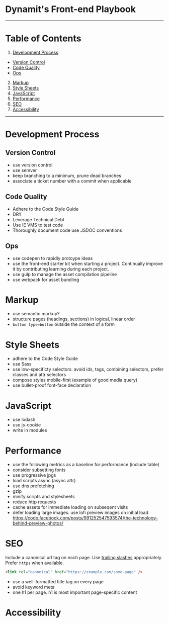 # Dynamit's Front-end Playbook

---

# Table of Contents

1. [Development Process](#development-process)
  * [Version Control](#version-control)
  * [Code Quality](#code-quality)
  * [Ops](#ops)
2. [Markup](#markup)
3. [Style Sheets](#style-sheets)
4. [JavaScript](#javascript)
5. [Performance](#performance)
6. [SEO](#seo)
7. [Accessibility](#accessibility)

---

# Development Process

## Version Control

- use version control
- use semver
- keep branching to a minimum, prune dead branches
- associate a ticket number with a commit when applicable

## Code Quality

- Adhere to the Code Style Guide
- DRY
- Leverage Technical Debt
- Use IE VMS to test code
- Thoroughly document code use JSDOC conventions

## Ops

- use codepen to rapidly protoype ideas 
- use the front-end starter kit when starting a project. Continually improve it by contributing learning during each project.
- use gulp to manage the asset compilation pipeline
- use webpack for asset bundling

# Markup

- use semantic markup?
- structure pages (headings, sections) in logical, linear order
- `button type=button` outside the context of a form

# Style Sheets

- adhere to the Code Style Guide
- use Sass
- use low-specificty selectors. avoid ids, tags, combining selectors, prefer classes and attr selectors
- compose styles mobile-first (example of good media query)
- use bullet-proof font-face declaration

# JavaScript

- use lodash
- use js-cookie
- write in modules

# Performance

- use the following metrics as a baseline for performance (include table)
- consider subsetting fonts
- use progressive jpgs
- load scripts async (async attr)
- use dns prefetching
- gzip
- minify scripts and stylesheets
- reduce http requests
- cache assets for immediate loading on subseqent visits
- defer loading large images. use lofi preview images on initial load https://code.facebook.com/posts/991252547593574/the-technology-behind-preview-photos/

# SEO

Include a canonical url tag on each page. Use [trailing slashes](http://googlewebmastercentral.blogspot.com/2010/04/to-slash-or-not-to-slash.html) appropriately. Prefer `https` when available.

```html
<link rel="canonical" href="https://example.com/some-page" />
```

- use a well-formatted title tag on every page
- avoid keyword meta
- one h1 per page. h1 is most important page-specific content

# Accessibility
